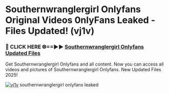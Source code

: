 # Southernwranglergirl Onlyfans Original Videos 0nlyFans Leaked - Files Updated! (vj1v)

<h3>🔴 CLICK HERE 🌐==►► <a href="https://tinyurl.com/x26r9saj" rel="nofollow">Southernwranglergirl Onlyfans Updated Files</a></h3>

Get Southernwranglergirl Onlyfans and all content. Now you can access all videos and pictures of Southernwranglergirl Onlyfans. New Updated Files 2025!

[![vj1v](https://i.imgur.com/LkgZPqh.gif)](https://tinyurl.com/x26r9saj)
southernwranglergirl onlyfans leaked
